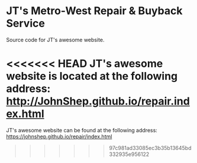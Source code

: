 JT's Metro-West Repair &amp; Buyback Service
======

Source code for JT's awesome website.

<<<<<<< HEAD
JT's awesome website is located at the following address:
http://JohnShep.github.io/repair.index.html
=======
JT's awesome website can be found at the following address:
https://johnshep.github.io/repair/index.html
>>>>>>> 97c981ad33085ec3b35b13645bd332935e956122
